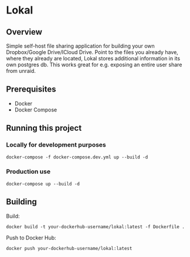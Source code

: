 # Lokal

## Overview
Simple self-host file sharing application for building your own Dropbox/Google Drive/ICloud Drive.
Point to the files you already have, where they already are located, Lokal stores additional information in its own postgres db.
This works great for e.g. exposing an entire user share from unraid.


## Prerequisites
- Docker
- Docker Compose

## Running this project

### Locally for development purposes

```
docker-compose -f docker-compose.dev.yml up --build -d
```

### Production use
```
docker-compose up --build -d
```

## Building

Build:

```
docker build -t your-dockerhub-username/lokal:latest -f Dockerfile .
```

Push to Docker Hub:

```
docker push your-dockerhub-username/lokal:latest
```

